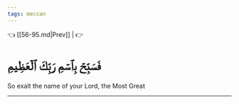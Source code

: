 ```yaml
---
tags: meccan
---
```


👈 [[56-95.md|Prev]] |  👉

# فَسَبِّحۡ بِٱسۡمِ رَبِّكَ ٱلۡعَظِيمِ

So exalt the name of your Lord, the Most Great

---

